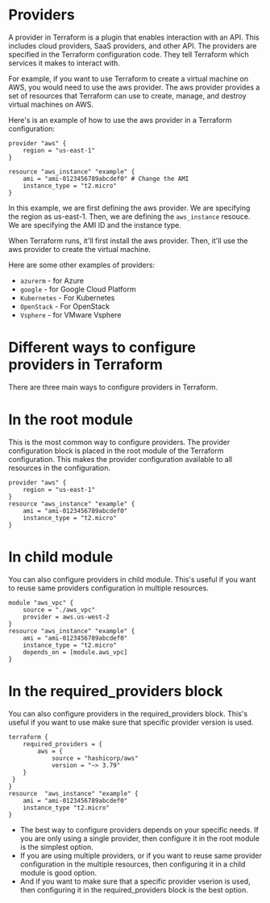 # Providers

A provider in Terraform is a plugin that enables interaction with an API.
This includes cloud providers, SaaS providers, and other API. The providers are specified in the Terraform configuration code. They tell Terraform which services it makes to interact with.

For example, if you want to use Terraform to create a virtual machine on AWS, you would need to use the aws provider. The aws provider provides a set of resources that Terraform can use to create, manage, and destroy virtual machines on AWS.

Here's is an example of how to use the aws provider in a Terraform configuration:

```hcl
provider "aws" {
	region = "us-east-1"
}

resource "aws_instance" "example" {
	ami = "ami-0123456789abcdef0" # Change the AMI
	instance_type = "t2.micro"
}
```
In this example, we are first defining the aws provider. We are specifying the region as us-east-1. Then, we are defining the `aws_instance` resouce. We are specifying the AMI ID and the instance type.

When Terraform runs, it'll first install the aws provider. Then, it'll use the aws provider to create the virtual machine.

Here are some other examples of providers:

- `azurerm` - for Azure
- `google` - for Google Cloud Platform
- `Kubernetes` - For Kubernetes
- `OpenStack` - For OpenStack
- `Vsphere` - for VMware Vsphere 

# Different ways to configure providers in Terraform

There are three main ways to configure providers in Terraform.

#  In the root module
This is the most common way to configure providers. The provider configuration block is placed in the root module of the Terraform configuration. This makes the provider configuration available to all resources in the configuration.

```hcl
provider "aws" {
	region = "us-east-1"
}
resource "aws_instance" "example" {
	ami = "ami-0123456789abcdef0"
	instance_type = "t2.micro"
}
```

# In child module 

You can also configure providers in child module. This's useful if you want to reuse same providers configuration in multiple resources.

```hcl
module "aws_vpc" {
	source = "./aws_vpc"
	provider = aws.us-west-2
}
resource "aws_instance" "example" {
	ami = "ami-0123456789abcdef0"
	instance_type = "t2.micro"
	depends_on = [module.aws_vpc]
}
```

# In the required_providers block

You can also configure providers in the required_providers block. This's useful if you want to use make sure that specific provider version is used.

```hcl
terraform {
	required_providers = {
		aws = {
			source = "hashicorp/aws"
			version = "~> 3.79"
	}
 }
}
resource  "aws_instance" "example" {
	ami = "ami-0123456789abcdef0"
	instance_type "t2.micro"
}
```
- The best way to configure providers depends on your specific needs. If you are only using a single provider, then configure it in the root module is the simplest option.
- If you are using multiple providers, or if you want to reuse same provider configuration in the multiple resources, then configuring it in a child module is good option.
- And if you want to make sure that a specific provider vserion is used, then configuring it in the required_providers block is the best option. 
